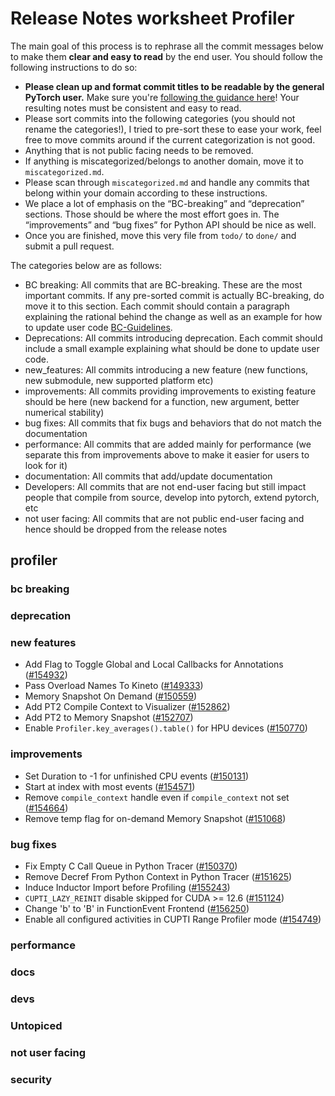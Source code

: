 
# Release Notes worksheet Profiler

The main goal of this process is to rephrase all the commit messages below to make them **clear and easy to read** by the end user. You should follow the following instructions to do so:

* **Please clean up and format commit titles to be readable by the general PyTorch user.** Make sure you're [following the guidance here](https://docs.google.com/document/d/14OmgGBr1w6gl1VO47GGGdwrIaUNr92DFhQbY_NEk8mQ/edit)! Your resulting notes must be consistent and easy to read.
* Please sort commits into the following categories (you should not rename the categories!), I tried to pre-sort these to ease your work, feel free to move commits around if the current categorization is not good.
* Anything that is not public facing needs to be removed.
* If anything is miscategorized/belongs to another domain, move it to `miscategorized.md`.
* Please scan through `miscategorized.md` and handle any commits that belong within your domain according to these instructions.
* We place a lot of emphasis on the “BC-breaking” and “deprecation” sections. Those should be where the most effort goes in. The “improvements” and “bug fixes” for Python API should be nice as well.
* Once you are finished, move this very file from `todo/` to `done/` and submit a pull request.

The categories below are as follows:

* BC breaking: All commits that are BC-breaking. These are the most important commits. If any pre-sorted commit is actually BC-breaking, do move it to this section. Each commit should contain a paragraph explaining the rational behind the change as well as an example for how to update user code [BC-Guidelines](https://docs.google.com/document/d/14OmgGBr1w6gl1VO47GGGdwrIaUNr92DFhQbY_NEk8mQ/edit#heading=h.a9htwgvvec1m).
* Deprecations: All commits introducing deprecation. Each commit should include a small example explaining what should be done to update user code.
* new_features: All commits introducing a new feature (new functions, new submodule, new supported platform etc)
* improvements: All commits providing improvements to existing feature should be here (new backend for a function, new argument, better numerical stability)
* bug fixes: All commits that fix bugs and behaviors that do not match the documentation
* performance: All commits that are added mainly for performance (we separate this from improvements above to make it easier for users to look for it)
* documentation: All commits that add/update documentation
* Developers: All commits that are not end-user facing but still impact people that compile from source, develop into pytorch, extend pytorch, etc
* not user facing: All commits that are not public end-user facing and hence should be dropped from the release notes

## profiler
### bc breaking
### deprecation
### new features
- Add Flag to Toggle Global and Local Callbacks for Annotations ([#154932](https://github.com/pytorch/pytorch/pull/154932))
- Pass Overload Names To Kineto ([#149333](https://github.com/pytorch/pytorch/pull/149333))
- Memory Snapshot On Demand ([#150559](https://github.com/pytorch/pytorch/pull/150559))
- Add PT2 Compile Context to Visualizer ([#152862](https://github.com/pytorch/pytorch/pull/152862))
- Add PT2 to Memory Snapshot ([#152707](https://github.com/pytorch/pytorch/pull/152707))
- Enable `Profiler.key_averages().table()` for HPU devices ([#150770](https://github.com/pytorch/pytorch/pull/150770))

### improvements
- Set Duration to -1 for unfinished CPU events ([#150131](https://github.com/pytorch/pytorch/pull/150131))
- Start at index with most events ([#154571](https://github.com/pytorch/pytorch/pull/154571))
- Remove `compile_context` handle even if `compile_context` not set ([#154664](https://github.com/pytorch/pytorch/pull/154664))
- Remove temp flag for on-demand Memory Snapshot ([#151068](https://github.com/pytorch/pytorch/pull/151068))


### bug fixes
- Fix Empty C Call Queue in Python Tracer ([#150370](https://github.com/pytorch/pytorch/pull/150370))
- Remove Decref From Python Context in Python Tracer ([#151625](https://github.com/pytorch/pytorch/pull/151625))
- Induce Inductor Import before Profiling ([#155243](https://github.com/pytorch/pytorch/pull/155243))
- `CUPTI_LAZY_REINIT` disable skipped for CUDA >= 12.6 ([#151124](https://github.com/pytorch/pytorch/pull/151124))
- Change 'b' to 'B' in FunctionEvent Frontend ([#156250](https://github.com/pytorch/pytorch/pull/156250))
- Enable all configured activities in CUPTI Range Profiler mode ([#154749](https://github.com/pytorch/pytorch/pull/154749))


### performance
### docs
### devs
### Untopiced
### not user facing
### security
